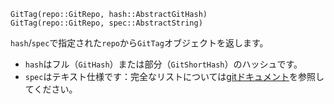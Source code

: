 ```
GitTag(repo::GitRepo, hash::AbstractGitHash)
GitTag(repo::GitRepo, spec::AbstractString)
```

`hash`/`spec`で指定された`repo`から`GitTag`オブジェクトを返します。

  * `hash`はフル（`GitHash`）または部分（`GitShortHash`）のハッシュです。
  * `spec`はテキスト仕様です：完全なリストについては[gitドキュメント](https://git-scm.com/docs/git-rev-parse.html#_specifying_revisions)を参照してください。
